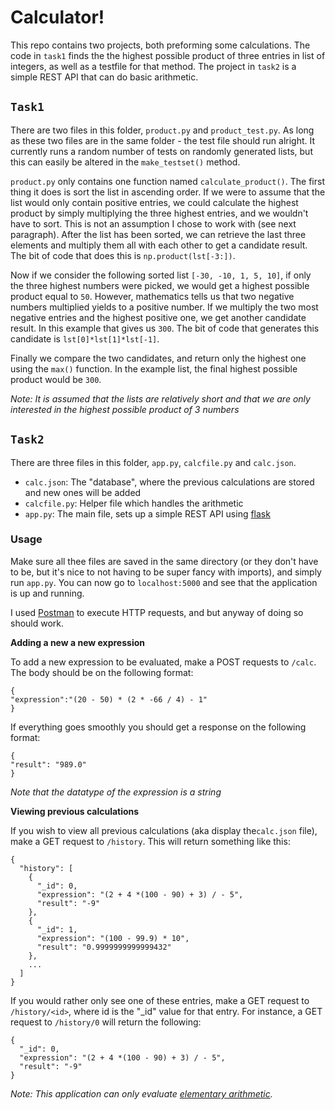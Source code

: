 # Calculator!

This repo contains two projects, both preforming some calculations.  The code in `task1` finds the the highest possible product of three entries in list of integers, as well as a testfile for that method. The project in `task2` is a simple REST API that can do basic arithmetic.  


## `Task1`
There are two files in this folder,  `product.py` and `product_test.py`. As long as these two files are in the same folder - the test file should run alright. It currently runs a random number of tests on randomly generated lists, but this can easily be altered in the `make_testset()` method.  


`product.py` only contains one function named `calculate_product()`. The first thing it does is sort the list in ascending order. If we were to assume that the list would only contain positive entries, we could calculate the highest product by simply multiplying the three highest entries, and we wouldn't have to sort. 
This is not an assumption I chose to work with (see next paragraph). After the list has been sorted, we can retrieve the last three elements and multiply them all with each other to get a candidate result. The bit of code that does this is `np.product(lst[-3:])`.


Now if we consider the following sorted list `[-30, -10, 1, 5, 10]`,  if only the three highest numbers were picked, we would get a highest possible product equal to `50`. However, mathematics tells us that two negative numbers multiplied yields to a positive number. If we multiply the two most negative entries and the highest positive one, we get another candidate result. In this example that gives us `300`. The bit of code that generates this candidate is `lst[0]*lst[1]*lst[-1]`.

Finally we compare the two candidates, and return only the highest one using the `max()` function. In the example list, the final highest possible product would be `300`.


*Note: It is assumed that the lists are relatively short and that we are only interested in the highest possible product of 3 numbers* 




## `Task2`
There are three files in this folder,  `app.py`, `calcfile.py` and `calc.json`.

* `calc.json`: The "database", where the previous calculations are stored and new ones will be added
* `calcfile.py`: Helper file which handles the arithmetic
* `app.py`: The main file, sets up a simple REST API using [flask](https://palletsprojects.com/p/flask/)


### Usage
Make sure all thee files are saved in the same directory (or they don't have to be, but it's nice to not having to be super fancy with imports), and simply run `app.py`. You can now go to `localhost:5000` and see that the application is up and running. 

I used [Postman](https://www.getpostman.com) to execute HTTP requests,  and but anyway of doing so should work. 


**Adding a new a new expression**

To add a new expression to be evaluated, make a POST requests to `/calc`. The body should be on the following format:

    {
	"expression":"(20 - 50) * (2 * -66 / 4) - 1"
	}


If everything goes smoothly you should get a response on the following format:

    {
    "result": "989.0"
    }
   
*Note that the datatype of the expression is a string*

  
**Viewing previous calculations**

If you wish to view all previous calculations (aka display the`calc.json` file), make a GET request to `/history`.  This will return something like this:

	{
	  "history": [
	    {
	      "_id": 0, 
	      "expression": "(2 + 4 *(100 - 90) + 3) / - 5", 
	      "result": "-9"
	    }, 
	    {
	      "_id": 1, 
	      "expression": "(100 - 99.9) * 10", 
	      "result": "0.9999999999999432"
	    }, 
	    ...
	  ]
	}


If you would rather only see one of these entries, make a GET request to `/history/<id>`, where id is the "_id" value for that entry. For instance, a GET request to `/history/0` will return the following:

    {
      "_id": 0, 
      "expression": "(2 + 4 *(100 - 90) + 3) / - 5", 
      "result": "-9"
    }

*Note: This application can only evaluate [elementary arithmetic](https://en.wikipedia.org/wiki/Elementary_arithmetic).*

